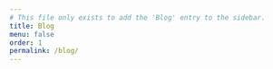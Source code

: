 ```yaml
---
# This file only exists to add the 'Blog' entry to the sidebar.
title: Blog
menu: false
order: 1
permalink: /blog/
---
```

